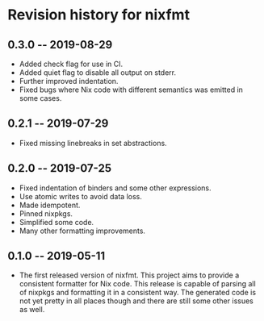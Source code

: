 <!-- © 2019 Serokell <hi@serokell.io>
   - © 2019 Lars Jellema <lars.jellema@gmail.com>
   -
   - SPDX-License-Identifier: MPL-2.0
   -->


# Revision history for nixfmt

## 0.3.0 -- 2019-08-29

* Added check flag for use in CI.
* Added quiet flag to disable all output on stderr.
* Further improved indentation.
* Fixed bugs where Nix code with different semantics was emitted in some cases.

## 0.2.1 -- 2019-07-29

* Fixed missing linebreaks in set abstractions.

## 0.2.0 -- 2019-07-25

* Fixed indentation of binders and some other expressions.
* Use atomic writes to avoid data loss.
* Made idempotent.
* Pinned nixpkgs.
* Simplified some code.
* Many other formatting improvements.

## 0.1.0 -- 2019-05-11

* The first released version of nixfmt. This project aims to provide a
  consistent formatter for Nix code. This release is capable of parsing all of
  nixpkgs and formatting it in a consistent way. The generated code is not yet
  pretty in all places though and there are still some other issues as well.

